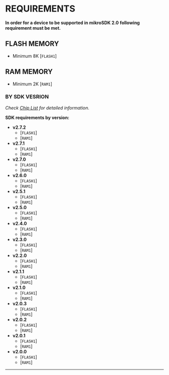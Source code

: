 # REQUIREMENTS

**In order for a device to be supported in mikroSDK 2.0**
**following requirement must be met.**

## FLASH MEMORY

* Minimum 8K [`FLASH1`]

## RAM MEMORY

* Minimum 2K [`RAM1`]

### BY SDK VESRION

*Check [Chip List](./SUPPORTED_CHIP_LIST.md) for detailed information.*

**SDK requirements by version:**

* **v2.7.2**
  * [`FLASH1`]
  * [`RAM1`]
* **v2.7.1**
  * [`FLASH1`]
  * [`RAM1`]
* **v2.7.0**
  * [`FLASH1`]
  * [`RAM1`]
* **v2.6.0**
  * [`FLASH1`]
  * [`RAM1`]
* **v2.5.1**
  * [`FLASH1`]
  * [`RAM1`]
* **v2.5.0**
  * [`FLASH1`]
  * [`RAM1`]
* **v2.4.0**
  * [`FLASH1`]
  * [`RAM1`]
* **v2.3.0**
  * [`FLASH1`]
  * [`RAM1`]
* **v2.2.0**
  * [`FLASH1`]
  * [`RAM1`]
* **v2.1.1**
  * [`FLASH1`]
  * [`RAM1`]
* **v2.1.0**
  * [`FLASH1`]
  * [`RAM1`]
* **v2.0.3**
  * [`FLASH1`]
  * [`RAM1`]
* **v2.0.2**
  * [`FLASH1`]
  * [`RAM1`]
* **v2.0.1**
  * [`FLASH1`]
  * [`RAM1`]
* **v2.0.0**
  * [`FLASH1`]
  * [`RAM1`]

---
